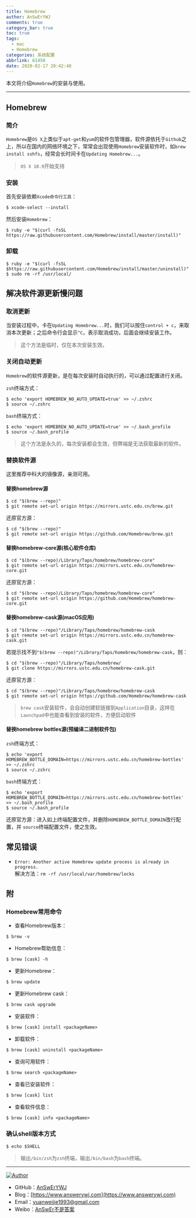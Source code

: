 ```yaml
---
title: Homebrew
author: AnSwErYWJ
comments: true
category_bar: true
toc: true
tags:
  - mac
  - Homebrew
categories: 系统配置
abbrlink: 61450
date: 2020-02-17 20:42:48
---
```


本文将介绍`Homebrew`的安装与使用。

----------
<!--more-->

## Homebrew
### 简介
`Homebrew`是`OS X`上类似于`apt-get`和`yum`的软件包管理器，软件源依托于`Github`之上，所以在国内的网络环境之下，常常会出现使用`Homebrew`安装软件时，如`brew install sshfs`，经常会长时间卡在`Updating Homebrew...`。
> `OS X 10.9`开始支持

### 安装
首先安装依赖`Xcode命令行工具`：
```
$ xcode-select --install
```

然后安装`Homebrew`：
```
$ ruby -e "$(curl -fsSL https://raw.githubusercontent.com/Homebrew/install/master/install)"
```

### 卸载
```
$ ruby -e "$(curl -fsSL $https://raw.githubusercontent.com/Homebrew/install/master/uninstall)"
$ sudo rm -rf /usr/local/
```

## 解决软件源更新慢问题
### 取消更新
当安装过程中，卡在`Updating Homebrew...`时，我们可以按住`control + c`，来取消本次更新；之后命令行会显示`^C`，表示取消成功，后面会继续安装工作。
> 这个方法是临时，仅在本次安装生效。

### 关闭自动更新
`Homebrew`的软件源更新，是在每次安装时自动执行的，可以通过配置进行关闭。

`zsh`终端方式：
```
$ echo 'export HOMEBREW_NO_AUTO_UPDATE=true' >> ~/.zshrc
$ source ~/.zshrc
```

`bash`终端方式：
```
$ echo 'export HOMEBREW_NO_AUTO_UPDATE=true' >> ~/.bash_profile
$ source ~/.bash_profile
```
> 这个方法是永久的，每次安装都会生效，但弊端是无法获取最新的软件。

### 替换软件源
这里推荐中科大的镜像源，亲测可用。  
#### 替换homebrew源
```
$ cd "$(brew --repo)"
$ git remote set-url origin https://mirrors.ustc.edu.cn/brew.git
```

还原官方源：
```
$ cd "$(brew --repo)"
$ git remote set-url origin https://github.com/Homebrew/brew.git
```

#### 替换homebrew-core源(核心软件仓库)
```
$ cd "$(brew --repo)/Library/Taps/homebrew/homebrew-core"
$ git remote set-url origin https://mirrors.ustc.edu.cn/homebrew-core.git
```

还原官方源：
```
$ cd "$(brew --repo)/Library/Taps/homebrew/homebrew-core"
$ git remote set-url origin https://github.com/Homebrew/homebrew-core.git
```

#### 替换homebrew-cask源(macOS应用)
```
$ cd "$(brew --repo)"/Library/Taps/homebrew/homebrew-cask 
$ git remote set-url origin https://mirrors.ustc.edu.cn/homebrew-cask.git
```
若提示找不到`"$(brew --repo)"/Library/Taps/homebrew/homebrew-cask`，则：
```
$ cd "$(brew --repo)"/Library/Taps/homebrew/
$ git clone https://mirrors.ustc.edu.cn/homebrew-cask.git
```

还原官方源：
```
$ cd "$(brew --repo)"/Library/Taps/homebrew/homebrew-cask  
$ git remote set-url origin https://github.com/Homebrew/homebrew-cask
```

> `brew cask`安装软件，会自动创建软链接到`Application`目录，这样在`Launchpad`中也能查看到安装的软件，方便启动软件

#### 替换homebrew bottles源(预编译二进制软件包)
`zsh`终端方式：
```
$ echo 'export HOMEBREW_BOTTLE_DOMAIN=https://mirrors.ustc.edu.cn/homebrew-bottles' >> ~/.zshrc
$ source ~/.zshrc
```

`bash`终端方式：
```
$ echo 'export HOMEBREW_BOTTLE_DOMAIN=https://mirrors.ustc.edu.cn/homebrew-bottles' >> ~/.bash_profile
$ source ~/.bash_profile
```

还原官方源：进入如上终端配置文件，并删除`HOMEBREW_BOTTLE_DOMAIN`改行配置，并
`source`终端配置文件，使之生效。

## 常见错误
- `Error: Another active Homebrew update process is already in progress.`  
解决方法：`rm -rf /usr/local/var/homebrew/locks`

## 附
### Homebrew常用命令
- 查看Homebrew版本：
```
$ brew -v
```

- Homebrew帮助信息：
```
$ brew [cask] -h
```

- 更新Homebrew：
```
$ brew update
```

- 更新Homebrew cask：
```
$ brew cask upgrade
```

- 安装软件：
```
$ brew [cask] install <packageName>
```

- 卸载软件：
```
$ brew [cask] uninstall <packageName>
```

- 查询可用软件：
```
$ brew search <packageName>
```

- 查看已安装软件：
```
$ brew [cask] list
```

- 查看软件信息：
```
$ brew [cask] info <packageName>
```

### 确认shell版本方式
```
$ echo $SHELL
```
> 输出`/bin/zsh`为`zsh`终端，输出`/bin/bash`为`bash`终端。

-----

<a href="#"><img src="https://img.shields.io/badge/Author-AnSwErYWJ-blue" alt="Author"></a>
- GitHub：[AnSwErYWJ](https://github.com/AnSwErYWJ)
- Blog：[https://www.answerywj.com](https://www.answerywj.com) 
- Email：[yuanweijie1993@gmail.com](https://mail.google.com)
- Weibo：[AnSwEr不是答案](https://weibo.com/1783591593)